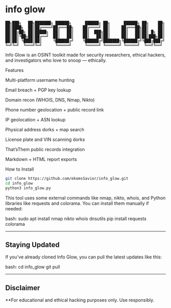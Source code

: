 #  info glow 

```plaintext
██╗███╗   ██╗███████╗ ██████╗      ██████╗ ██╗      ██████╗ ██╗    ██╗    
██║████╗  ██║██╔════╝██╔═══██╗    ██╔════╝ ██║     ██╔═══██╗██║    ██║    
██║██╔██╗ ██║█████╗  ██║   ██║    ██║  ███╗██║     ██║   ██║██║ █╗ ██║    
██║██║╚██╗██║██╔══╝  ██║   ██║    ██║   ██║██║     ██║   ██║██║███╗██║    
██║██║ ╚████║██║     ╚██████╔╝    ╚██████╔╝███████╗╚██████╔╝╚███╔███╔╝    
╚═╝╚═╝  ╚═══╝╚═╝      ╚═════╝      ╚═════╝ ╚══════╝ ╚═════╝  ╚══╝╚══╝     
```
 Info Glow is an OSINT toolkit made for security researchers, ethical hackers, and investigators who love to snoop — ethically.

 Features

 Multi-platform username hunting

 Email breach + PGP key lookup

 Domain recon (WHOIS, DNS, Nmap, Nikto)

 Phone number geolocation + public record link

 IP geolocation + ASN lookup

 Physical address dorks + map search

 License plate and VIN scanning dorks

 That’sThem public records integration

 Markdown + HTML report exports


 How to Install

```bash
git clone https://github.com/ekomsSavior/info_glow.git
cd info_glow
python3 info_glow.py
```
 This tool uses some external commands like nmap, nikto, whois, and Python libraries like requests and colorama.
You can install them manually if needed:

bash:
sudo apt install nmap nikto whois dnsutils
pip install requests colorama

---

##  Staying Updated

If you've already cloned Info Glow, you can pull the latest updates like this:

bash:
cd info_glow
git pull


 

---

## Disclaimer

**For educational and ethical hacking purposes only. Use responsibly.












